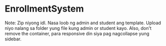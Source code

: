 # EnrollmentSystem

Note: Zip niyong idl. Nasa loob ng admin and student ang template. Upload niyo nalang sa folder yung file kung admin or student kayo. Also, don't remove the container, para responsive din siya pag nagcollapse yung sidebar.
